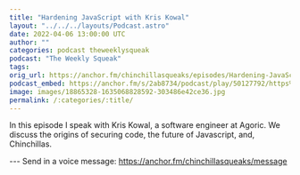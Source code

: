 ```yaml
---
title: "Hardening JavaScript with Kris Kowal"
layout: "../../../layouts/Podcast.astro"
date: 2022-04-06 13:00:00 UTC
author: ""
categories: podcast theweeklysqueak
podcast: "The Weekly Squeak"
tags: 
orig_url: https://anchor.fm/chinchillasqueaks/episodes/Hardening-JavaScript-with-Kris-Kowal-e1go9fg
podcast_embed: https://anchor.fm/s/2ab8734/podcast/play/50127792/https%3A%2F%2Fd3ctxlq1ktw2nl.cloudfront.net%2Fstaging%2F2022-3-5%2Fd6186583-befa-1b5f-aa3d-1e31e9788de6.mp3
image: images/18865328-1635068828592-303486e42ce36.jpg
permalink: /:categories/:title/
---
```

In this episode I speak with Kris Kowal, a software engineer at Agoric. We discuss the origins of securing code, the future of Javascript, and, Chinchillas.

--- Send in a voice message: https://anchor.fm/chinchillasqueaks/message